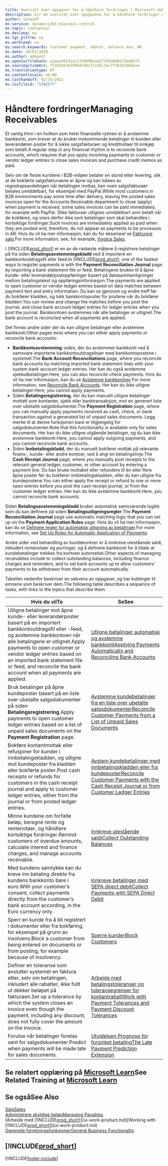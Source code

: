 ```yaml
---
title: Oversikt over oppgaver for å håndtere fordringer | Microsoft-dokumentasjon
description: Gir en oversikt over oppgavene for å håndtere fordringer og utligne betalinger mot kunde- eller leverandørposter.
author: SorenGP
ms.service: dynamics365-business-central
ms.topic: conceptual
ms.devlang: na
ms.tgt_pltfrm: na
ms.workload: na
ms.search.keywords: customer payment, debtor, balance due, AR
ms.date: 10/01/2020
ms.author: edupont
ms.openlocfilehash: a2aaa30241e213590902a4277d3d098175bd82f3
ms.sourcegitcommit: ff2b55b7e790447e0c1fcd5c2ec7f7610338ebaa
ms.translationtype: HT
ms.contentlocale: nb-NO
ms.lasthandoff: 02/15/2021
ms.locfileid: "5392577"
---
```

# <a name="managing-receivables"></a><span data-ttu-id="44235-103">Håndtere fordringer</span><span class="sxs-lookup"><span data-stu-id="44235-103">Managing Receivables</span></span>

<span data-ttu-id="44235-104">Et vanlig trinn i en hvilken som helst finansielle rytmen er å avstemme bankkonti, som krever at du bruker innkommende betalinger til kunden eller leverandøren poster for å lukke salgsfakturaer og kreditnotaer til innkjøp som betalt.</span><span class="sxs-lookup"><span data-stu-id="44235-104">A regular step in any financial rhythm is to reconcile bank accounts, which requires that you apply incoming payments to customer or vendor ledger entries to close sales invoices and purchase credit memos as paid.</span></span>

<span data-ttu-id="44235-105">Selv om de fleste kundene i B2B-miljøer betaler en stund etter levering, slik at de bokførte salgsfakturaene er åpne og kan lukkes av regnskapsavdelingen når betalingen mottas, kan noen salgsfakturaer betales umiddelbart, for eksempel med PayPal.</span><span class="sxs-lookup"><span data-stu-id="44235-105">While most customers in B2B environments pay some time after delivery, leaving the posted sales invoices open for the Accounts Receivable department to close (apply) when payment is received, some sales invoices can be paid immediately, for example with PayPal.</span></span> <span data-ttu-id="44235-106">Slike fakturaer utlignes umiddelbart som betalt når de bokføres, og vises derfor ikke som betalinger som skal behandles i kortsiktige fordringer.</span><span class="sxs-lookup"><span data-stu-id="44235-106">Such invoices are immediately applied as paid when they are posted and, therefore, do not appear as payments to be processes in AR.</span></span> <span data-ttu-id="44235-107">Hvis du vil ha mer informasjon, kan du for eksempel se [Fakturere salg](sales-how-invoice-sales.md).</span><span class="sxs-lookup"><span data-stu-id="44235-107">For more information, see, for example, [Invoice Sales](sales-how-invoice-sales.md).</span></span>  

<span data-ttu-id="44235-108">I [!INCLUDE[prod_short](includes/prod_short.md)] er en av de raskeste måtene å registrere betalinger på fra siden **Betalingsavstemmingskladd** ved å importere en bankkontoutdragsfil eller feed.</span><span class="sxs-lookup"><span data-stu-id="44235-108">In [!INCLUDE[prod_short](includes/prod_short.md)], one of the fastest ways to register payments is with the **Payment Reconciliation Journal** page by importing a bank statement file or feed.</span></span> <span data-ttu-id="44235-109">Betalingene brukes til å åpne kunde- eller leverandørpostoppføringer basert på datasammenligninger mellom betalingstekst og oppføringsinformasjon.</span><span class="sxs-lookup"><span data-stu-id="44235-109">The payments are applied to open customer or vendor ledger entries based on data matches between payment text and entry information.</span></span> <span data-ttu-id="44235-110">Du kan se gjennom og endre treff før du bokfører kladden, og lukk bankkontoposter for postene når du bokfører kladden.</span><span class="sxs-lookup"><span data-stu-id="44235-110">You can review and change the matches before you post the journal, and close bank account ledger entries for ledger entries when you post the journal.</span></span> <span data-ttu-id="44235-111">Bankkontoen avstemmes når alle betalinger er utlignet.</span><span class="sxs-lookup"><span data-stu-id="44235-111">The bank account is reconciled when all payments are applied.</span></span>

<span data-ttu-id="44235-112">Det finnes andre sider der du kan utligne betalinger eller avstemme bankkonti:</span><span class="sxs-lookup"><span data-stu-id="44235-112">Other pages exist where you can either apply payments or reconcile bank accounts:</span></span>

* <span data-ttu-id="44235-113">**Bankkontoavstemming**-siden, der du avstemmer bankkonti ved å samsvare importerte bankkontoutdragslinjer med bankkontopostene i systemet.</span><span class="sxs-lookup"><span data-stu-id="44235-113">The **Bank Account Reconciliations** page, where you reconcile bank accounts by matching imported bank statement lines with your system bank account ledger entries.</span></span> <span data-ttu-id="44235-114">Her kan du også avstemme sjekkutbetalinger.</span><span class="sxs-lookup"><span data-stu-id="44235-114">Here, you can also reconcile check payments.</span></span> <span data-ttu-id="44235-115">Hvis du vil ha mer informasjon, kan du se [Avstemme bankkontoer](bank-how-reconcile-bank-accounts-separately.md).</span><span class="sxs-lookup"><span data-stu-id="44235-115">For more information, see [Reconcile Bank Accounts](bank-how-reconcile-bank-accounts-separately.md).</span></span> <span data-ttu-id="44235-116">Her kan du ikke utligne betalinger.</span><span class="sxs-lookup"><span data-stu-id="44235-116">Here, you cannot apply payments.</span></span>
* <span data-ttu-id="44235-117">Siden **Betalingsregistrering**, der du kan manuelt utligne betalinger mottatt som kontanter, sjekk eller banktransaksjon, mot en generert liste over ubetalte salgsdokumenter.</span><span class="sxs-lookup"><span data-stu-id="44235-117">The **Payment Registration** page, where you can manually apply payments received as cash, check, or bank transaction against a generated list of unpaid sales documents.</span></span> <span data-ttu-id="44235-118">Legg merke til at denne funksjonen bare er tilgjengelig for salgsdokumenter.</span><span class="sxs-lookup"><span data-stu-id="44235-118">Note that this functionality is available only for sales documents.</span></span> <span data-ttu-id="44235-119">Her kan du ikke utligne utgående betalinger, og du kan ikke avstemme bankkonti.</span><span class="sxs-lookup"><span data-stu-id="44235-119">Here, you cannot apply outgoing payments, and you cannot reconcile bank accounts.</span></span>
* <span data-ttu-id="44235-120">Siden **Innbetalingskladd**, der du manuelt bokfører mottak på relevante finans-, kunde- eller andre kontoer, ved å angi en betalingslinje.</span><span class="sxs-lookup"><span data-stu-id="44235-120">The **Cash Receipt Journal** page, where you manually post receipts to the relevant general ledger, customer, or other account by entering a payment line.</span></span> <span data-ttu-id="44235-121">Du kan bruke mottaket eller refundere til én eller flere åpne poster før du bokfører innbetalingskladden, eller du kan utligne fra kundepostene.</span><span class="sxs-lookup"><span data-stu-id="44235-121">You can either apply the receipt or refund to one or more open entries before you post the cash receipt journal, or from the customer ledger entries.</span></span> <span data-ttu-id="44235-122">Her kan du ikke avstemme bankkonti.</span><span class="sxs-lookup"><span data-stu-id="44235-122">Here, you cannot reconcile bank accounts.</span></span>

<span data-ttu-id="44235-123">Siden **Betalingsavstemmingskladd** bruker automatisk samsvarende logikk som du kan definere på siden **Betalingsutligningsregler**.</span><span class="sxs-lookup"><span data-stu-id="44235-123">The **Payment Reconciliation Journal** page use automatic matching logic that you can set up on the **Payment Application Rules** page.</span></span> <span data-ttu-id="44235-124">Hvis du vil ha mer informasjon, kan du se [Definere regler for automatisk utligning av betalinger](receivables-how-set-up-payment-application-rules.md).</span><span class="sxs-lookup"><span data-stu-id="44235-124">For more information, see [Set Up Rules for Automatic Application of Payments](receivables-how-set-up-payment-application-rules.md).</span></span>  

<span data-ttu-id="44235-125">Andre sider ved behandling av kundekontoer er å innkreve utestående saldi, inkludert rentenotaer og purringer, og å definere bankkonti for å tillate at kundebetalinger trekkes fra kontoen automatisk.</span><span class="sxs-lookup"><span data-stu-id="44235-125">Other aspects of managing receivables include to collect outstanding balances, including finance charges and reminders, and to set bank accounts up to allow customers' payments to be withdrawn from their account automatically.</span></span>

<span data-ttu-id="44235-126">Tabellen nedenfor beskriver en sekvens av oppgaver, og har koblinger til emnene som beskriver dem.</span><span class="sxs-lookup"><span data-stu-id="44235-126">The following table describes a sequence of tasks, with links to the topics that describe them.</span></span>  

| <span data-ttu-id="44235-127">Hvis du vil</span><span class="sxs-lookup"><span data-stu-id="44235-127">To</span></span> | <span data-ttu-id="44235-128">Se</span><span class="sxs-lookup"><span data-stu-id="44235-128">See</span></span> |
| --- | --- |
| <span data-ttu-id="44235-129">Utligne betalinger mot åpne kunde- eller leverandørposter basert på en importert bankkontoutdragsfil eller -feed, og avstemme bankkontoen når alle betalingene er utlignet.</span><span class="sxs-lookup"><span data-stu-id="44235-129">Apply payments to open customer or vendor ledger entries based on an imported bank statement file or feed, and reconcile the bank account when all payments are applied.</span></span> |[<span data-ttu-id="44235-130">Utligne betalinger automatisk og avstemme bankkonti</span><span class="sxs-lookup"><span data-stu-id="44235-130">Applying Payments Automatically and Reconciling Bank Accounts</span></span>](receivables-apply-payments-auto-reconcile-bank-accounts.md) |
| <span data-ttu-id="44235-131">Bruk betalinger på åpne kundeposter basert på en liste over ubetalte salgsdokumenter på siden **Betalingsregistrering**.</span><span class="sxs-lookup"><span data-stu-id="44235-131">Apply payments to open customer ledger entries based on a list of unpaid sales documents on the **Payment Registration** page.</span></span> |[<span data-ttu-id="44235-132">Avstemme kundebetalinger fra en liste over ubetalte salgsdokumenter</span><span class="sxs-lookup"><span data-stu-id="44235-132">Reconcile Customer Payments from a List of Unpaid Sales Documents</span></span>](receivables-how-reconcile-customer-payments-list-unpaid-sales-documents.md) |
| <span data-ttu-id="44235-133">Bokføre kontantmottak eller refusjoner for kunder i innbetalingskladden, og utligne mot kundeposter fra kladden eller bokførte poster.</span><span class="sxs-lookup"><span data-stu-id="44235-133">Post cash receipts or refunds for customers in the cash receipt journal and apply to customer ledger entries, either from the journal or from posted ledger entries.</span></span> |[<span data-ttu-id="44235-134">Avstem kundebetalinger med innbetalingskladden eller fra kundeposter</span><span class="sxs-lookup"><span data-stu-id="44235-134">Reconcile Customer Payments with the Cash Receipt Journal or from Customer Ledger Entries</span></span>](receivables-how-apply-sales-transactions-manually.md) |
| <span data-ttu-id="44235-135">Minne kundene om forfalte beløp, beregne rente og rentenotaer, og håndtere kortsiktige fordringer.</span><span class="sxs-lookup"><span data-stu-id="44235-135">Remind customers of overdue amounts, calculate interest and finance charges, and manage accounts receivable.</span></span> |[<span data-ttu-id="44235-136">Innkreve utestående saldi</span><span class="sxs-lookup"><span data-stu-id="44235-136">Collect Outstanding Balances</span></span>](receivables-collect-outstanding-balances.md) |
|<span data-ttu-id="44235-137">Med kundens samtykke kan du kreve inn betaling direkte fra kundens bankkonto bare i euro.</span><span class="sxs-lookup"><span data-stu-id="44235-137">With your customer’s consent, collect payments directly from the customer’s bank account according, in the Euro currency only.</span></span>|[<span data-ttu-id="44235-138">Innkreve betalinger med SEPA direct debit</span><span class="sxs-lookup"><span data-stu-id="44235-138">Collect Payments with SEPA Direct Debit</span></span>](finance-collect-payments-with-sepa-direct-debit.md)|
|<span data-ttu-id="44235-139">Sperr en kunde fra å bli registrert i dokumenter eller fra bokføring, for eksempel på grunn av insolvens.</span><span class="sxs-lookup"><span data-stu-id="44235-139">Block a customer from being entered on documents or from posting, for example because of insolvency.</span></span>|[<span data-ttu-id="44235-140">Sperre kunder</span><span class="sxs-lookup"><span data-stu-id="44235-140">Block Customers</span></span>](receivables-how-block-customers.md)|
|<span data-ttu-id="44235-141">Definer en toleranse som avslutter systemet en faktura etter, selv om betalingen, inkludert alle rabatter, ikke fullt ut dekker beløpet på fakturaen.</span><span class="sxs-lookup"><span data-stu-id="44235-141">Set up a tolerance by which the system closes an invoice even though the payment, including any discount, does not fully cover the amount on the invoice.</span></span>|[<span data-ttu-id="44235-142">Arbeide med betalingstoleranser og toleransegrenser for kontantrabatt</span><span class="sxs-lookup"><span data-stu-id="44235-142">Work with Payment Tolerances and Payment Discount Tolerances</span></span>](finance-payment-tolerance-and-payment-discount-tolerance.md)|
| <span data-ttu-id="44235-143">Forutse når betalinger foretas sent for salgsdokumenter.</span><span class="sxs-lookup"><span data-stu-id="44235-143">Predict when payments will be made late for sales documents.</span></span> | [<span data-ttu-id="44235-144">Utvidelsen Prognose for forsinket betaling</span><span class="sxs-lookup"><span data-stu-id="44235-144">The Late Payment Prediction Extension</span></span>](ui-extensions-late-payment-prediction.md) |

## <a name="see-related-training-at-microsoft-learn"></a><span data-ttu-id="44235-145">Se relatert opplæring på [Microsoft Learn](/learn/paths/process-customer-vendor-payments-dynamics-365-business-central/)</span><span class="sxs-lookup"><span data-stu-id="44235-145">See Related Training at [Microsoft Learn](/learn/paths/process-customer-vendor-payments-dynamics-365-business-central/)</span></span>

## <a name="see-also"></a><span data-ttu-id="44235-146">Se også</span><span class="sxs-lookup"><span data-stu-id="44235-146">See Also</span></span>
[<span data-ttu-id="44235-147">Salg</span><span class="sxs-lookup"><span data-stu-id="44235-147">Sales</span></span>](sales-manage-sales.md)  
[<span data-ttu-id="44235-148">Administrere skyldige beløp</span><span class="sxs-lookup"><span data-stu-id="44235-148">Managing Payables</span></span>](payables-manage-payables.md)  
<span data-ttu-id="44235-149">[Arbeide med [!INCLUDE[prod_short](includes/prod_short.md)]](ui-work-product.md)</span><span class="sxs-lookup"><span data-stu-id="44235-149">[Working with [!INCLUDE[prod_short](includes/prod_short.md)]](ui-work-product.md)</span></span>  
[<span data-ttu-id="44235-150">Generelle forretningsfunksjoner</span><span class="sxs-lookup"><span data-stu-id="44235-150">General Business Functionality</span></span>](ui-across-business-areas.md)

## [!INCLUDE[prod_short](includes/free_trial_md.md)]  


[!INCLUDE[footer-include](includes/footer-banner.md)]